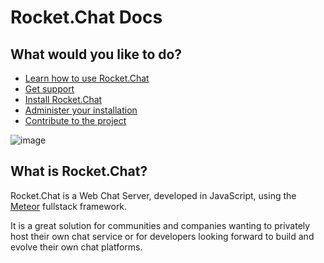 # Rocket.Chat Docs

## What would you like to do?

* [Learn how to use Rocket.Chat](/4.%20User%20Guides)
* [Get support](/2.%20Getting%20Support)
* [Install Rocket.Chat](/3.%20Installation)
* [Administer your installation](/5.%20Administrator%20Guides)
* [Contribute to the project](/1.%20Contributing)

![image](mockup.png)

## What is Rocket.Chat?

Rocket.Chat is a Web Chat Server, developed in JavaScript, using the
[Meteor](https://www.meteor.com/install) fullstack framework.

It is a great solution for communities and companies wanting to
privately host their own chat service or for developers looking forward
to build and evolve their own chat platforms.
